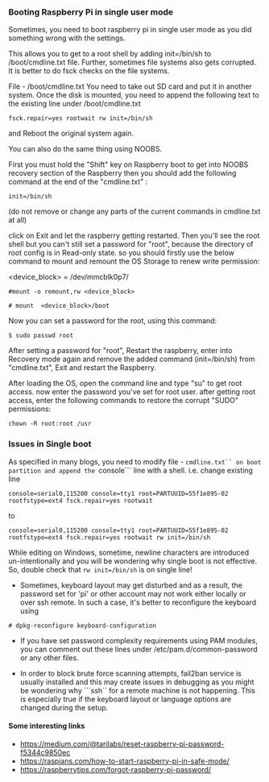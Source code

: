 ### Booting Raspberry Pi in single user mode 
Sometimes, you need to boot raspberry pi in single user mode as you did something wrong with the settings.

This allows you to get to a root shell by adding init=/bin/sh to /boot/cmdline.txt file. Further, sometimes file systems also gets corrupted. It is better to do fsck checks on the file systems.

File - /boot/cmdline.txt
You need to take out SD card and put it in another system. Once the disk is mounted, you need to append the following text to the existing line under /boot/cmdline.txt
```
fsck.repair=yes rootwait rw init=/bin/sh
```
and Reboot the original system again.

You can also do the same thing using NOOBS.

First you must hold the "Shift" key on Raspberry boot to get into NOOBS recovery section of the Raspberry
then you should add the following command at the end of the "cmdline.txt" :
```
init=/bin/sh
```
(do not remove or change any parts of the current commands in cmdline.txt at all)

click on Exit and let the raspberry getting restarted. Then you'll see the root shell but you can't still set a password for "root", because the directory of root config is in Read-only state. so you should firstly use the below command to mount and remount the OS Storage to renew write permission:

<device_block> = /dev/mmcblk0p7/
```
#mount -o remount,rw <device_block> 
```
```
# mount  <device_block>/boot
```
Now you can set a password for the root, using this command:
```
$ sudo passwd root
```
After setting a password for "root", Restart the raspberry, enter into Recovery mode again and remove the added command (init=/bin/sh) from "cmdline.txt", Exit and restart the Raspberry.

After loading the OS, open the command line and type "su" to get root access. now enter the password you've set for root user. after getting root access, enter the following commands to restore the corrupt "SUDO" permissions:
```
chown -R root:root /usr
```
### Issues in Single boot
As specified in many blogs, you need to modify file - ```cmdline.txt`` on boot partition and append the ```console``` line with a shell.
i.e. change  existing line
```
console=serial0,115200 console=tty1 root=PARTUUID=55f1e895-02 rootfstype=ext4 fsck.repair=yes rootwait
```
to
```
console=serial0,115200 console=tty1 root=PARTUUID=55f1e895-02 rootfstype=ext4 fsck.repair=yes rootwait rw init=/bin/sh
```
While editing on Windows, sometime, newline characters are introduced un-intentionally and you will be wondering why single boot is not effective. So, double check that ```rw init=/bin/sh``` is on single line!

* Sometimes, keyboard layout may get disturbed and as a result, the password set for 'pi' or other account may not work either locally or over ssh remote. In such a case, it's better to reconfigure the keyboard using
```
# dpkg-reconfigure keyboard-configuration
```

* If you have set password complexity requirements using PAM modules, you can comment out these lines under /etc/pam.d/common-password or any other files.

* In order to block brute force scanning attempts, fail2ban service is usually installed and this may create issues in debugging as you might be wondering why ```ssh`` for a remote machine is not happening. This is especially true if the keyboard layout or language options are changed during the setup.

#### Some interesting links
* https://medium.com/@tarilabs/reset-raspberry-pi-password-f5344c9850ec
* https://raspians.com/how-to-start-raspberry-pi-in-safe-mode/
* https://raspberrytips.com/forgot-raspberry-pi-password/

